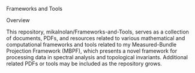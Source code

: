 Frameworks and Tools

Overview

This repository, mikalnolan/Frameworks-and-Tools, serves as a collection of documents, PDFs, and resources related to various mathematical and computational frameworks and tools related to my Measured-Bundle Projection Framework (MBPF), which presents a novel framework for processing data in spectral analysis and topological invariants. Additional related PDFs or tools may be included as the repository grows.
